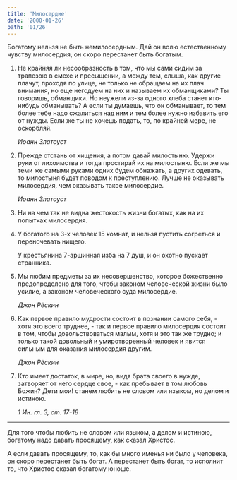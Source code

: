 ```yaml
---
title: 'Милосердие'
date: '2000-01-26'
path: '01/26'
---
```


Богатому нельзя не быть немилосердным. Дай он волю естественному чувству милосердия, он скоро перестанет быть богатым.

1.
    Не крайняя ли несообразность в том, что мы сами сидим за трапезою в смехе и пресыщении, а между тем, слыша, как другие плачут, проходя по улице, не только не обращаем на их плач внимания, но еще негодуем на них и называем их обманщиками? Ты говоришь, обманщики. Но неужели из-за одного хлеба станет кто-нибудь обманывать? А если ты думаешь, что он обманывает, то тем более тебе надо сжалиться над ним и тем более нужно избавить его от нужды. Если же ты не хочешь подать, то, по крайней мере, не оскорбляй.

    *Иоанн Златоуст*

2.
    Прежде отстань от хищения, а потом давай милостыню. Удержи руки от лихоимства и тогда простирай их на милостыню. Если же мы теми же самыми руками одних будем обнажать, а других одевать, то милостыня будет поводом к преступлению. Лучше не оказывать милосердия, чем оказывать такое милосердие.

    *Иоанн Златоуст*

3.
    Ни на чем так не видна жестокость жизни богатых, как на их попытках милосердия.

4.
    У богатого на 3-х человек 15 комнат, и нельзя пустить согреться и переночевать нищего.

    У крестьянина 7-аршинная изба на 7 душ, и он охотно пускает странника.

5.
    Мы любим предметы за их несовершенство, которое божественно предопределено для того, чтобы законом человеческой жизни было усилие, а законом человеческого суда милосердие.

    *Джон Рёскин*

6.
    Как первое правило мудрости состоит в познании самого себя, - хотя это всего труднее, - так и первое правило милосердия состоит в том, чтобы довольствоваться малым, хотя и это так же трудно; и только такой довольный и умиротворенный человек и явится сильным для оказания милосердия другим.

    *Джон Рёскин*

7.
    Кто имеет достаток, в мире, но, видя брата своего в нужде, затворяет от него сердце свое, - как пребывает в том любовь Божия? Дети мои! станем любить не словом или языком, но делом и истиною.

    *1 Ин. гл. 3, cm. 17-18*

---

Для того чтобы любить не словом или языком, а делом и истиною, богатому надо давать просящему, как сказал Христос.

А если давать просящему, то, как бы много именья ни было у человека, он скоро перестанет быть богат. А перестанет быть богат, то исполнит то, что Христос сказал богатому юноше.
